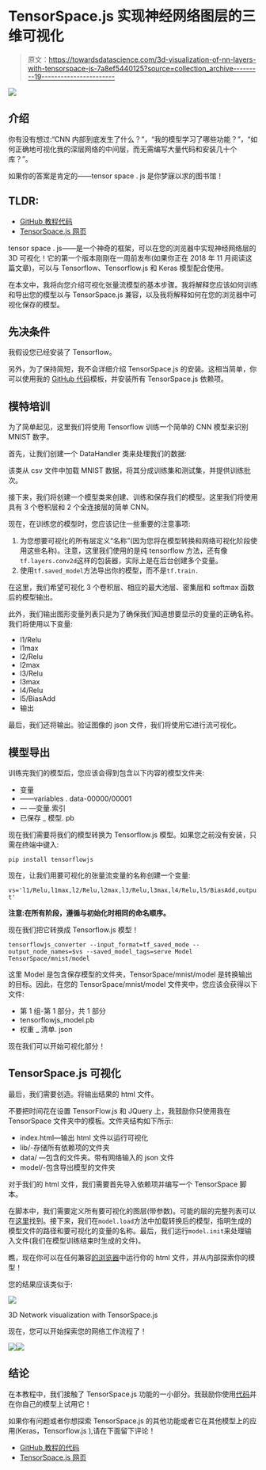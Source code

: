 # TensorSpace.js 实现神经网络图层的三维可视化

> 原文：<https://towardsdatascience.com/3d-visualization-of-nn-layers-with-tensorspace-js-7a8ef5440125?source=collection_archive---------19----------------------->

![](img/7e03768f37f049af0f7475da30b974ef.png)

## 介绍

你有没有想过:“CNN 内部到底发生了什么？”，“我的模型学习了哪些功能？”，“如何正确地可视化我的深层网络的中间层，而无需编写大量代码和安装几十个库？”。

如果你的答案是肯定的——tensor space . js 是你梦寐以求的图书馆！

## TLDR:

*   [GitHub 教程代码](https://github.com/asakryukin/TSTutorial/tree/master)
*   [TensorSpace.js 网页](https://tensorspace.org/)

tensor space . js——是一个神奇的框架，可以在您的浏览器中实现神经网络层的 3D 可视化！它的第一个版本刚刚在一周前发布(如果你正在 2018 年 11 月阅读这篇文章)，可以与 Tensorflow、Tensorflow.js 和 Keras 模型配合使用。

在本文中，我将向您介绍可视化张量流模型的基本步骤。我将解释您应该如何训练和导出您的模型以与 TensorSpace.js 兼容，以及我将解释如何在您的浏览器中可视化保存的模型。

## 先决条件

我假设您已经安装了 Tensorflow。

另外，为了保持简短，我不会详细介绍 TensorSpace.js 的安装。这相当简单，你可以使用我的 [GitHub 代码](https://github.com/asakryukin/TSTutorial/tree/master)模板，并安装所有 TensorSpace.js 依赖项。

## 模特培训

为了简单起见，这里我们将使用 Tensorflow 训练一个简单的 CNN 模型来识别 MNIST 数字。

首先，让我们创建一个 DataHandler 类来处理我们的数据:

该类从 csv 文件中加载 MNIST 数据，将其分成训练集和测试集，并提供训练批次。

接下来，我们将创建一个模型类来创建、训练和保存我们的模型。这里我们将使用具有 3 个卷积层和 2 个全连接层的简单 CNN。

现在，在训练您的模型时，您应该记住一些重要的注意事项:

1.  为您想要可视化的所有层定义“名称”(因为您将在模型转换和网络可视化阶段使用这些名称)。注意，这里我们使用的是纯 tensorflow 方法，还有像`tf.layers.conv2d`这样的包装器，实际上是在后台创建多个变量。
2.  使用`tf.saved_model`方法导出你的模型，而不是`tf.train.`

在这里，我们希望可视化 3 个卷积层、相应的最大池层、密集层和 softmax 函数后的模型输出。

此外，我们输出图形变量列表只是为了确保我们知道想要显示的变量的正确名称。我们将使用以下变量:

*   l1/Relu
*   l1max
*   l2/Relu
*   l2max
*   l3/Relu
*   l3max
*   l4/Relu
*   l5/BiasAdd
*   输出

最后，我们还将输出。验证图像的 json 文件，我们将使用它进行流可视化。

## 模型导出

训练完我们的模型后，您应该会得到包含以下内容的模型文件夹:

*   变量
*   ——variables . data-00000/00001
*   — —变量.索引
*   已保存 _ 模型. pb

现在我们需要将我们的模型转换为 Tensorflow.js 模型。如果您之前没有安装，只需在终端中键入:

`pip install tensorflowjs`

现在，让我们用要可视化的张量流变量的名称创建一个变量:

`vs='l1/Relu,l1max,l2/Relu,l2max,l3/Relu,l3max,l4/Relu,l5/BiasAdd,output'`

**注意:在所有阶段，遵循与初始化时相同的命名顺序。**

现在我们把它转换成 Tensorflow.js 模型！

`tensorflowjs_converter --input_format=tf_saved_mode --output_node_names=$vs --saved_model_tags=serve Model TensorSpace/mnist/model`

这里 Model 是包含保存模型的文件夹，TensorSpace/mnist/model 是转换输出的目标。因此，在您的 TensorSpace/mnist/model 文件夹中，您应该会获得以下文件:

*   第 1 组-第 1 部分，共 1 部分
*   tensorflowjs_model.pb
*   权重 _ 清单. json

现在我们可以开始可视化部分！

## TensorSpace.js 可视化

最后，我们需要创造。将输出结果的 html 文件。

不要把时间花在设置 TensorFlow.js 和 JQuery 上，我鼓励你只使用我在 TensorSpace 文件夹中的模板。文件夹结构如下所示:

*   index.html—输出 html 文件以运行可视化
*   lib/-存储所有依赖项的文件夹
*   data/ —包含的文件夹。带有网络输入的 json 文件
*   model/-包含导出模型的文件夹

对于我们的 html 文件，我们需要首先导入依赖项并编写一个 TensorSpace 脚本。

在脚本中，我们需要定义所有要可视化的图层(带参数)。可能的层的完整列表可以在[这里](https://tensorspace.org/html/docs/layerIntro.html)找到。接下来，我们在`model.load`方法中加载转换后的模型，指明生成的模型文件的路径和要可视化的变量的名称。最后，我们运行`model.init`来处理输入文件(我们在模型训练结束时生成的文件)。

瞧，现在你可以在任何兼容[的浏览器](https://tensorspace.org/html/docs/startSystem.html)中运行你的 html 文件，并从内部探索你的模型！

您的结果应该类似于:

![](img/2bc9d11a231fb5f9a4851c7d03ee17d8.png)

3D Network visualization with TensorSpace.js

现在，您可以开始探索您的网络工作流程了！

![](img/55441757c7e19c10630750591edd8469.png)![](img/f2119aa2f4cb6d75817fa802e997c4e4.png)

## 结论

在本教程中，我们接触了 TensorSpace.js 功能的一小部分。我鼓励你使用[代码](https://github.com/asakryukin/TSTutorial)并在你自己的模型上试用它！

如果你有问题或者你想探索 TensorSpace.js 的其他功能或者它在其他模型上的应用(Keras，Tensorflow.js ),请在下面留下评论！

*   [GitHub 教程的代码](https://github.com/asakryukin/TSTutorial/tree/master)
*   [TensorSpace.js 网页](https://tensorspace.org/)